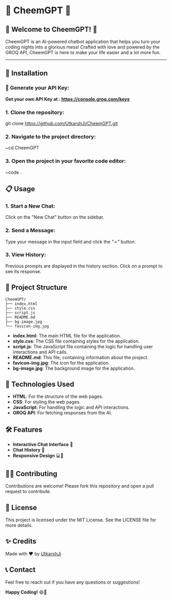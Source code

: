 # 🌟 **CheemGPT** 🌟
 
## 🚀 **Welcome to CheemGPT!** 🚀

CheemGPT is an AI-powered chatbot application that helps you turn your coding nights into a glorious mess! Crafted with love and powered by the GROQ API, CheemGPT is here to make your life easier and a lot more fun.

---

## 🔧 **Installation**

### 🔑 **Generate your API Key:**
**Get your own API Key at : https://console.groq.com/keys**



### **1. Clone the repository:**
git clone https://github.com/UtkarshJi/CheemGPT.git

### **2. Navigate to the project directory:**
~cd CheemGPT

### **3. Open the project in your favorite code editor:**
~code .

## 📋 **Usage**

### **1. Start a New Chat:**
Click on the "New Chat" button on the sidebar.

### **2. Send a Message:**
Type your message in the input field and click the "➢" button.

### **3. View History:**
Previous prompts are displayed in the history section. Click on a prompt to see its response.

## 📁 **Project Structure**

```text
CheemGPT/
├── index.html
├── style.css
├── script.js
├── README.md
├── bg-image.jpg
└── favicon-img.jpg
```
- **index.html**: The main HTML file for the application.
- **style.css**: The CSS file containing styles for the application.
- **script.js**: The JavaScript file containing the logic for handling user interactions and API calls.
- **README.md**: This file, containing information about the project.
- **favicon-img.jpg**: The icon for the application.
- **bg-image.jpg**: The background image for the application.

## 🎨 Technologies Used

- **HTML**: For the structure of the web pages.
- **CSS**: For styling the web pages.
- **JavaScript**: For handling the logic and API interactions.
- **GROQ API**: For fetching responses from the AI.

## 🛠️ Features

- **Interactive Chat Interface** 🎉
- **Chat History** 📜
- **Responsive Design** 💻📱

## 👨‍💻 Contributing 

Contributions are welcome! Please fork this repository and open a pull request to contribute.

## 📄 License

This project is licensed under the MIT License. See the LICENSE file for more details.

## ✨ Credits

Made with ❤️ by [UtkarshJi](https://github.com/UtkarshJi)

## 📞 Contact

Feel free to reach out if you have any questions or suggestions!

**Happy Coding!** 😄🎉
